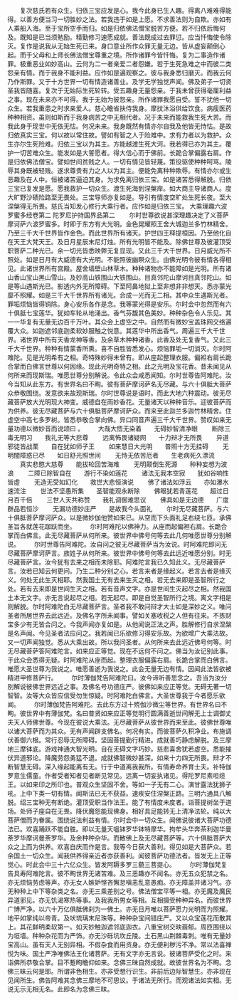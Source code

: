 <!-- { "loadSidebar": true } -->
　　复次慈氏若有众生。归依三宝应发是心。我今此身已生人趣。得离八难难得能得。以善方便当习一切胜妙之法。若我违于如是上愿。不求善法则为自欺。亦如有人乘船入海。至于宝所空手而归。如是归依佛法僧宝脱苦方便。若不归依后悔何及。既知是已当须勉励。精勤修习速愿成就。善法既成过去罪愆。应当忏悔使令除灭。复作是说我从无始生死已来。身口意业所作众罪无量无边。皆从虚妄颠倒心起。而于父母和上师长佛法僧宝尊重之境。所作诸罪今皆忏悔。复为二事造作诸罪。极重恶业如妙高山。云何为二一者亲爱二者怨嫌。若于生死急难之中而彼二类怨亲有情。而于我身不能利益。应作如是遍观察之。彼与我身悉归磨灭。而我云何乃作斯罪。又于十方世界一切有情造诸善业。及学无学独觉声闻。佛及弟子一切贤圣我皆随喜。复次于无始际生死轮转。受五趣身无量怨亲。于我未曾获得毫厘利益之事。现在未来亦不可得。我于无始为彼怨亲。所作诸罪我愿自受。誓不扰他一切众生。若我重患之时求亲爱人。慈心瞻省扶侍我身。摩抆沐浴供给饮食。病瘦医药种种相资。虽则如斯而于我身病苦之中无相代者。况于未来而能救我生死大苦。而我此身于现世中无依无怙。何况未来。我身既然有情亦尔自我及他皆无恃怙。是故归依真实三宝。何以故以常住故。譬如有智之人于险难中。求有力者以为救护。众生亦尔生死险难。归依三宝以为其主。方能越渡生死大河。我若得已亦为其主。覆护一切苦难众生。能发如是大誓愿者。得大信心而于佛前。长跪合掌偏露右肩。作是归依佛法僧宝。譬如世间贫贱之人。一切有情见皆轻蔑。策役驱使种种呵骂。陵辱其身既被轻贱。遂求尊贵有力之人以为其主。便能免离种种欺辱。有情亦尔或生恶趣及在人中。恒被诸苦逼迫其身。为求免离归依三宝。如是诸苦悉得解脱。归依三宝已复发是愿。愿我救护一切众生。渡生死海到涅槃岸。如大商主导诸商人。度大旷野沙碛险路至无畏处。三宝导师亦复如是。导引有情度空旷处生死长夜。至大涅槃得无所畏。慈氏当知发心修行大乘行者。应作如是归依三宝。
大乘理趣六波罗蜜多经卷第二
陀罗尼护持国界品第二
　　尔时世尊欲说甚深理趣决定了义菩萨摩诃萨六波罗蜜多。时即于东方有大光明。金色晃耀照王舍大城迦兰多竹林精舍。乃至三千大千世界皆作金色。而此世界所有诸天。护世四王释提桓因。乃至他化自在天王大梵天王。及日月星辰末尼灯烛。所有光明皆不能及。除佛世尊及彼灌顶受职菩萨二种光已。余一切光皆悉映弊无复显现。又此三千大千世界。日月威光所不照处。如是日月有大威德有大光明。不能照彼幽瞑众生。由佛光明令彼有情各得相见。此诸世界所有宫殿。屋舍墙壁山林草木。种种诸物亦不能障如是光明。所有诸山香山宝山黑山雪山。及妙高山铁围山大铁围山。目真邻陀山摩诃目真邻陀山。如是等山遇斯光已。影透内外无所障碍。下至阿鼻地狱上至非想非非想天。悉亦蒙光靡不照耀。如是三千大千世界所有诸光。合成一光而无二相。其中众生遇斯光者。罪垢烦恼皆得销除。身心安乐各作是念。我等蒙光得是安乐。尔时会中忽然而有六十俱胝七宝莲华。犹如车轮从地涌出。香气芬馥其色美妙。种种杂色令人乐见。其一一华复有无量无边百千万叶。其众会上虚空之中。自然而有微妙宝盖珠网交络遍覆大众。如迦遮邻底迦柔软妙服触之悦意。其莲华中所出香气。周遍三千大千世界。诸世界中所有天香龙神等香。及余草木种种诸香。此香及处无复香气。又此三千大千世界。种种有情蒙香所熏。喜不自胜皆悉发心。烦恼罪垢一切消灭。尔时阿难陀。见是光明希有之相。奇特殊妙得未曾有。即从座起整理衣服。偏袒右肩长跪合掌而白佛言世尊以何因缘。现此光明奇特之相。此之光明及宝花香。昔未闻见从何所来而现斯瑞。唯愿世尊分别解说。令此众会咸悉闻知。尔时世尊告阿难陀。汝今当知从此东方。有世界名曰不眴。彼有菩萨摩诃萨名无尽藏。与六十俱胝大菩萨众恭敬围绕。发意欲来故现斯瑞。尔时世尊说是语时。而此大地六种震动。彼无尽藏菩萨放大光明现大神变。威德自在雨妙香花。无量诸天以种种音乐。迎彼菩萨而为供养。彼无尽藏菩萨与六十俱胝菩萨摩诃萨众。而来至此迦兰多迦竹林精舍。住虚空中高七多罗树。皆悉恭敬合掌向佛。异口同音声遍三千大千世界。赞叹如来无量功德以微妙音而说颂曰
。
　　大哉大悟无染着　　无碍妙智清净眼
　　断除三毒无明习　　我礼无等大悲尊
　　远离怖畏诸疑网　　十力辩才无所畏
　　异道邪徒皆战栗　　自在犹如师子王
　　如来慧日大光明　　普照十方无挂碍
　　无明闇障惑已尽　　如日舒光照世间
　　无恃无依苦厄者　　生老病死久漂流
　　真实悲愍大慈尊　　能拔轮回苦海难
　　无明颠倒生死源　　种种妄想为波浪
　　二障已除智自在　　游行不染如莲花
　　诸法无我本空寂　　犹如谷响性皆虚
　　无造无受如幻化　　救世大悲恒演说
　　佛了诸法如浮云　　亦如瀑水速流注
　　世法不坚愚所集　　圣智能观永断除
　　佛眼犹若青莲花　　超过日月百千倍
　　三世人天共称赞　　我礼调御难思议
　　佛具如是无边德　　广度群品若恒沙
　　无漏功德妙庄严　　是故我今头面礼
　　尔时无尽藏菩萨。与六十俱胝菩萨摩诃萨众。以是微妙伽他赞如来已。从空而下头面礼足右绕七匝。承佛圣旨各就莲花跏趺而坐。
　　尔时阿难陀以佛神力。从座而起偏袒右肩。长跪合掌而白佛言。此无尽藏菩萨从何所来。彼世界中佛号何等去此几何唯愿世尊分别解说。
　　尔时世尊告阿难陀。汝自问之彼无尽藏菩萨当为汝说。时阿难陀即问无尽藏菩萨摩诃萨言。族姓子从何所来。彼世界中佛号何等去此远近唯愿分别。时无尽藏菩萨言。汝今犹有去来之相而未除耶。阿难陀言我已久知此义。无尽藏菩萨言。汝若已知云何更问。乃生二种分别之心。若言来者是缘起义。若言去者是缘灭义。何处无此生灭相耶。然我国土无有去来生灭之相。若无去来即是圣智所行之处。若有去来即是世间生灭之相。若有音声文字。亦是世间生灭起尽之相。然我国土本无文字。亦无言说起尽之相。若无起尽。即是自觉圣智所行之境。离文字相是则解脱。尔时阿难陀白无尽藏菩萨言。圣者我不敢问辩才大士如是深妙之义。唯问圣者所居世界去此远近。及佛名字所未闻事。譬如关塞收税之人但有往来。不拣财宝多少有无皆合问之。今我声闻亦复如是。从他闻说正法之声。胜解修行自求涅槃是名声闻。今见圣者法应问之。我若闻已乐欲修习得安乐故。为欲增广大乘法故。又一切声闻独觉。悉从大乘出故。所以我问圣者。从何所来去此远近佛号何等。时无尽藏菩萨答阿难陀言。如来应正等觉。现在不远何不问之。佛当为汝记别此事。于此众会悉得无疑。时阿难陀从座而起。整理衣服偏露右肩。长跪合掌而白佛言。唯愿大圣世尊为我说之。唯愿善逝为我说之。此会无量无边有情。因闻此法皆欲被精进甲修菩萨行。
　　尔时薄伽梵告阿难陀曰。汝今谛听善思念之。吾当为汝分别解说彼佛世界远近之事。及佛名号功德庄严。彼佛如来应正等觉。无碍无著一切智智。汝等大众皆应信受勿生惊疑。时阿难陀白佛言。大圣世尊我于今者愿乐欲闻。
　　尔时薄伽梵告阿难陀。去此东方过十殑伽沙微尘等世界。有世界名曰不眴。彼世界中有薄伽梵。名曰普贤如来应正等觉明行圆满善逝世间解无上士调御丈夫天人师佛世尊。今现在彼说大乘法。无尽藏菩萨从彼世界而来至此。彼佛世尊唯以诸大菩萨而为其众。无有声闻辟支佛名。何况有实。而彼菩萨久积净业。布施调伏善御六根。常行忍辱无所障碍。坚固菩提勤行精进。成就善巧静虑解脱。及三摩地三摩钵底。游戏神通大智光明。自在无碍文字巧妙。慈悲喜舍犹若虚空。悉能摧伏异道邪论。降魔劳怨勇猛不退。成就佛智微妙甚深。如来十力四无所畏。辩才不断智慧无碍。深入缘起能离有无。行于中道离我我所。有情寿命养育士夫。补特伽罗意生儒童。作者受者知者见者断见常见。远离一切妄执诸见。得陀罗尼素呾缆王。以如来印之所印也。普观众生坚固不舍。等如一子无有二心。演甘露法犹狮子吼。上中下类一切有情。闻斯法已无不获益。速疾安住涅槃正路。三明六通具八解脱。绍三宝种无有断绝。灌顶受职当作法王。能了有情度未度者。诣菩提树坐于道场。处师子座自在无畏。降伏魔怨能现佛身。相好具足能转无上清净法轮。纯以大菩萨僧而为眷属。围绕说法利益有情。尔时会中一切众生。闻佛说彼诸大菩萨功德法已。欢喜踊跃不能自胜。即以无量天嗢钵罗华钵特摩华。拘牟头华奔茶利迦华曼荼罗华摩诃曼荼罗华。及余种种杂华。而散佛上及无尽藏菩萨等。六十俱胝菩萨大众之上而为供养。欢喜自庆而作是言。我等今日获大善利。得见如是大菩萨众。若余国土一切众生。闻我供养得亲近者亦获善利。闻彼菩萨功德法者。皆发无上正等觉心。时此会中三十六亿众生。皆发阿耨多罗三藐三菩提心。
　　尔时薄伽梵复告具寿阿难陀言。彼不眴世界无诸苦难。及三恶趣亦不闻名。亦无五众犯禁之名。亦无烦恼劳虑等声。亦无女人嫉妒悭吝懈怠嗔恚乱意愚痴。亦无障盖并诸习气。亦无种种上中下等杂类之名。亦无三乘差别之号。佛法僧宝平等一相。亦无魔及魔民异道邪见。亦无饥渴寒热等事。及我我所男女等相。互相摄受种种异名。而彼世界广博严净。以六十万亿俱胝佛刹为一佛土。亦无日月唯以菩萨愿力光明而为照耀。地平如掌纯以帝青。及吠琉璃末尼珠等。种种杂宝间错庄严。又以众宝莲花而散其上。其花鲜明柔软第一。如天妙触迦遮邻底迦衣。八重宝树交映蓊郁。周匝围绕以为垣墙。种种杂花而为严饰。亦无沙砾坑坎丘陵。土石黑山荆棘毒刺。唯有无量妙宝高山。虽有天人无别异相。不假杂食而用资身。亦无便利秽污不净。常以法喜禅悦为味。国土严净唯佛法王化诸菩萨。无有文字亦无言说。彼诸菩萨受化之时。来诣佛所恭敬合掌。目不蹔眴瞻仰如来。念佛三昧自然成就。故彼世界名为不眴。念佛三昧云何是耶。所谓非色相生。亦非受想行识生。非前后边际智慧生。亦非现在见闻所生。佛告阿难其念佛三摩地不可思议。于诸法无所行。而观诸法如实相。无说无示无相无名。此即名为念佛三昧。
